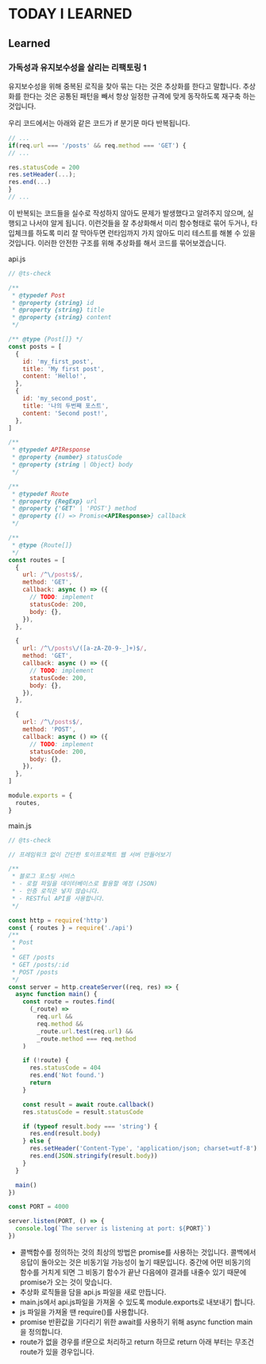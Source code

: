 # TODAY I LEARNED

## Learned

### 가독성과 유지보수성을 살리는 리팩토링 1

유지보수성을 위해 중복된 로직을 찾아 묶는 다는 것은 추상화를 한다고 말합니다.
추상화를 한다는 것은 공통된 패턴을 빼서 항상 일정한 규격에 맞게 동작하도록 재구축 하는 것입니다.

우리 코드에서는 아래와 같은 코드가 if 분기문 마다 반복됩니다.

```javascript
// ...
if(req.url === '/posts' && req.method === 'GET') {
// ...

res.statusCode = 200
res.setHeader(...);
res.end(...)
}
// ...
```

이 반복되는 코드들을 실수로 작성하지 않아도 문제가 발생했다고 알려주지 않으며, 실행되고 나서야 알게 됩니다.
이런것들을 잘 추상화해서 미리 함수형태로 묶어 두거나, 타입체크를 하도록 미리 잘 막아두면 런타임까지 가지 않아도 미리 테스트를 해볼 수 있을 것입니다.
이러한 안전한 구조를 위해 추상화를 해서 코드를 묶어보겠습니다.

api.js

```javascript
// @ts-check

/**
 * @typedef Post
 * @property {string} id
 * @property {string} title
 * @property {string} content
 */

/** @type {Post[]} */
const posts = [
  {
    id: 'my_first_post',
    title: 'My first post',
    content: 'Hello!',
  },
  {
    id: 'my_second_post',
    title: '나의 두번째 포스트',
    content: 'Second post!',
  },
]

/**
 * @typedef APIResponse
 * @property {number} statusCode
 * @property {string | Object} body
 */

/**
 * @typedef Route
 * @property {RegExp} url
 * @property {'GET' | 'POST'} method
 * @property {() => Promise<APIResponse>} callback
 */

/**
 * @type {Route[]}
 */
const routes = [
  {
    url: /^\/posts$/,
    method: 'GET',
    callback: async () => ({
      // TODO: implement
      statusCode: 200,
      body: {},
    }),
  },

  {
    url: /^\/posts\/([a-zA-Z0-9-_]+)$/,
    method: 'GET',
    callback: async () => ({
      // TODO: implement
      statusCode: 200,
      body: {},
    }),
  },

  {
    url: /^\/posts$/,
    method: 'POST',
    callback: async () => ({
      // TODO: implement
      statusCode: 200,
      body: {},
    }),
  },
]

module.exports = {
  routes,
}
```

main.js

```javascript
// @ts-check

// 프레임워크 없이 간단한 토이프로젝트 웹 서버 만들어보기

/**
 * 블로그 포스팅 서비스
 * - 로컬 파일을 데이터베이스로 활용할 예정 (JSON)
 * - 인증 로직은 넣지 않습니다.
 * - RESTful API를 사용합니다.
 */

const http = require('http')
const { routes } = require('./api')
/**
 * Post
 *
 * GET /posts
 * GET /posts/:id
 * POST /posts
 */
const server = http.createServer((req, res) => {
  async function main() {
    const route = routes.find(
      (_route) =>
        req.url &&
        req.method &&
        _route.url.test(req.url) &&
        _route.method === req.method
    )

    if (!route) {
      res.statusCode = 404
      res.end('Not found.')
      return
    }

    const result = await route.callback()
    res.statusCode = result.statusCode

    if (typeof result.body === 'string') {
      res.end(result.body)
    } else {
      res.setHeader('Content-Type', 'application/json; charset=utf-8')
      res.end(JSON.stringify(result.body))
    }
  }

  main()
})

const PORT = 4000

server.listen(PORT, () => {
  console.log(`The server is listening at port: ${PORT}`)
})
```

- 콜백함수를 정의하는 것의 최상의 방법은 promise를 사용하는 것입니다.
콜백에서 응답이 돌아오는 것은 비동기일 가능성이 높기 때문입니다. 중간에 어떤 비동기의 함수를 거치게 되면 그 비동기 함수가 끝난 다음에야 결과를 내줄수 있기 때문에 promise가 오는 것이 맞습니다.
- 추상화 로직들을 담을 api.js 파일을 새로 만듭니다.
- main.js에서 api.js파일을 가져올 수 있도록 module.exports로 내보내기 합니다.
- js 파일을 가져올 땐 require()를 사용합니다.
- promise 반환값을 기다리기 위한 await를 사용하기 위해 async function main을 정의합니다.
- route가 없을 경우를 if문으로 처리하고 return 하므로 return 아래 부터는 무조건 route가 있을 경우입니다.

